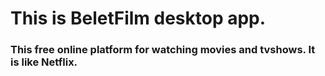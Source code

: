 <h1> This is BeletFilm desktop app.</h1>
<h3>This free online platform for watching movies and tvshows. It is like Netflix.</h3>